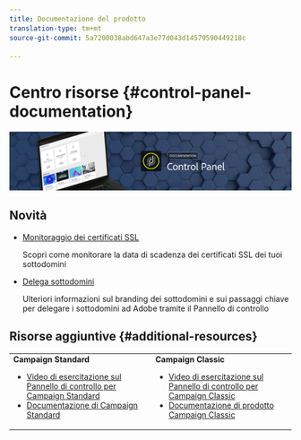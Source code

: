 ```yaml
---
title: Documentazione del prodotto
translation-type: tm+mt
source-git-commit: 5a7200038abd647a3e77d043d14579590449218c

---
```



# Centro risorse {#control-panel-documentation}

![](assets/do-not-localize/banner.png)

## Novità

* [Monitoraggio dei certificati SSL](subdomains-certificates/using/monitoring-ssl-certificates.md)

   Scopri come monitorare la data di scadenza dei certificati SSL dei tuoi sottodomini

* [Delega sottodomini](subdomains-certificates/using/subdomains-branding.md)

   Ulteriori informazioni sul branding dei sottodomini e sui passaggi chiave per delegare i sottodomini ad Adobe tramite il Pannello di controllo

## Risorse aggiuntive {#additional-resources}

<table>
    <tr>
        <td><b>Campaign Standard</b><br/>
        <ul>
            <li><a href="https://docs.adobe.com/content/help/en/campaign-learn/campaign-standard-tutorials/administrating/control-panel/control-panel-overview.html">Video di esercitazione sul Pannello di controllo per Campaign Standard</a></li>
            <li><a href="https://docs.adobe.com/content/help/en/campaign-standard/using/campaign-standard-home.html">Documentazione di Campaign Standard</a></li>
        </ul>
        </td>
        <td><b>Campaign Classic</b><br/>
        <ul>
            <li><a href="https://docs.adobe.com/content/help/en/campaign-learn/campaign-classic-tutorials/administrating/control-panel-acc/control-panel-overview.html">Video di esercitazione sul Pannello di controllo per Campaign Classic</a></li>
            <li><a href="https://docs.adobe.com/content/help/en/campaign-classic/using/campaign-classic-home.html">Documentazione di prodotto Campaign Classic</a></li>
        </ul>
        </td>
    </tr>
</table>
